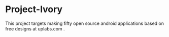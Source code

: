 # Project-Ivory
This project targets making fifty open source android applications based on free designs at uplabs.com .
